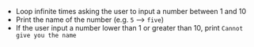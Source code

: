 - Loop infinite times asking the user to input a number between 1 and 10
- Print the name of the number (e.g. `5` --> `five`)
- If the user input a number lower than 1 or greater than 10, print `Cannot give you the name`
